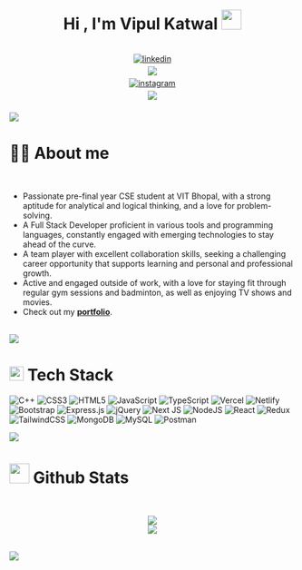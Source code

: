 
<h1 align="center"><b>Hi , I'm Vipul Katwal </b><img src="https://media.giphy.com/media/hvRJCLFzcasrR4ia7z/giphy.gif" width="35"></h1>


<br>

<div align='center'>

<!-- Linkedin -->
<a href="https://linkedin.com/in/vipulkatwal" target="_blank">
<img src="https://img.shields.io/badge/linkedin:  vipulkatwal-%2300acee.svg?color=405DE6&style=for-the-badge&logo=linkedin&logoColor=white" alt=linkedin style="margin-bottom: 5px;"/>
</a>

<br>

<!-- portfolio -->
<a href="https://vipulkatwal.vercel.app/" target="_blank">
<img src="https://img.shields.io/badge/portfolio: vipulkatwal.vercel.app-%23F26C4F.svg?style=for-the-badge&logo=personio&logoColor=white" style="margin-bottom: 5px;" />
</a>

<br>

<!-- instagram -->
<a href="https://instagram.com/vipulkatwal" target="_blank">
<img src="https://img.shields.io/badge/Instagram:  vipulkatwal-%2300acee.svg?color=f1006b&style=for-the-badge&logo=Instagram&logoColor=white" alt=instagram style="margin-bottom: 5px;"/>
</a>

<br>

<!-- gmail -->
<a href="mailto:vipulkatwal17@gmail.com" target="_blank">
<img src="https://img.shields.io/badge/gmail:  vipulkatwal17-%23EA4335.svg?style=for-the-badge&logo=gmail&logoColor=white" t=mail style="margin-bottom: 5px;" />
</a>

<br>
</div>

<br>
<img src="https://user-images.githubusercontent.com/73097560/115834477-dbab4500-a447-11eb-908a-139a6edaec5c.gif">




# 🧑‍💻 **About me**


<br>

- Passionate pre-final year CSE student at VIT Bhopal, with a strong aptitude for analytical and logical thinking, and a love for problem-solving.
- A Full Stack Developer proficient in various tools and programming languages, constantly engaged with emerging technologies to stay ahead of the curve.
- A team player with excellent collaboration skills, seeking a challenging career opportunity that supports learning and personal and professional growth.
- Active and engaged outside of work, with a love for staying fit through regular gym sessions and badminton, as well as enjoying TV shows and movies.
- Check out my [**portfolio**](https://vipulkatwal.vercel.app/).

<br>

<img src="https://user-images.githubusercontent.com/73097560/115834477-dbab4500-a447-11eb-908a-139a6edaec5c.gif">


<p align="center">

# <img src="https://media2.giphy.com/media/QssGEmpkyEOhBCb7e1/giphy.gif?cid=ecf05e47a0n3gi1bfqntqmob8g9aid1oyj2wr3ds3mg700bl&rid=giphy.gif" width ="25"><b> Tech Stack</b>
![C++](https://img.shields.io/badge/c++-%2300599C.svg?style=for-the-badge&logo=c%2B%2B&logoColor=white) ![CSS3](https://img.shields.io/badge/css3-%231572B6.svg?style=for-the-badge&logo=css3&logoColor=white) ![HTML5](https://img.shields.io/badge/html5-%23E34F26.svg?style=for-the-badge&logo=html5&logoColor=white) ![JavaScript](https://img.shields.io/badge/javascript-%23323330.svg?style=for-the-badge&logo=javascript&logoColor=%23F7DF1E) ![TypeScript](https://img.shields.io/badge/typescript-%23007ACC.svg?style=for-the-badge&logo=typescript&logoColor=white) ![Vercel](https://img.shields.io/badge/vercel-%23000000.svg?style=for-the-badge&logo=vercel&logoColor=white) ![Netlify](https://img.shields.io/badge/netlify-%23000000.svg?style=for-the-badge&logo=netlify&logoColor=#00C7B7) ![Bootstrap](https://img.shields.io/badge/bootstrap-%23563D7C.svg?style=for-the-badge&logo=bootstrap&logoColor=white) ![Express.js](https://img.shields.io/badge/express.js-%23404d59.svg?style=for-the-badge&logo=express&logoColor=%2361DAFB) ![jQuery](https://img.shields.io/badge/jquery-%230769AD.svg?style=for-the-badge&logo=jquery&logoColor=white) ![Next JS](https://img.shields.io/badge/Next-black?style=for-the-badge&logo=next.js&logoColor=white) ![NodeJS](https://img.shields.io/badge/node.js-6DA55F?style=for-the-badge&logo=node.js&logoColor=white) ![React](https://img.shields.io/badge/react-%2320232a.svg?style=for-the-badge&logo=react&logoColor=%2361DAFB) ![Redux](https://img.shields.io/badge/redux-%23593d88.svg?style=for-the-badge&logo=redux&logoColor=white)  ![TailwindCSS](https://img.shields.io/badge/tailwindcss-%2338B2AC.svg?style=for-the-badge&logo=tailwind-css&logoColor=white) ![MongoDB](https://img.shields.io/badge/MongoDB-%234ea94b.svg?style=for-the-badge&logo=mongodb&logoColor=white) ![MySQL](https://img.shields.io/badge/mysql-%2300f.svg?style=for-the-badge&logo=mysql&logoColor=white) ![Postman](https://img.shields.io/badge/Postman-FF6C37?style=for-the-badge&logo=postman&logoColor=white)


</p>

<img src="https://user-images.githubusercontent.com/73097560/115834477-dbab4500-a447-11eb-908a-139a6edaec5c.gif">



# <img src="https://media.giphy.com/media/iY8CRBdQXODJSCERIr/giphy.gif" width="35"><b> Github Stats </b>
<br>

<div align="center">

![](https://github-readme-stats.vercel.app/api?username=vipulkatwal&theme=dark&hide_border=false&include_all_commits=false&count_private=true)<br/>
![](https://github-readme-stats.vercel.app/api/top-langs/?username=vipulkatwal&theme=dark&hide_border=false&include_all_commits=false&count_private=true&layout=compact)
</div>

<br>

<img src="https://user-images.githubusercontent.com/73097560/115834477-dbab4500-a447-11eb-908a-139a6edaec5c.gif">

</div>

